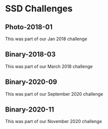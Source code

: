 # SSD Challenges
## Photo-2018-01
This was part of our Jan 2018 challenge

## Binary-2018-03
This was part of our March 2018 challenge

## Binary-2020-09
This was part of our September 2020 challenge

## Binary-2020-11
This was part of our November 2020 challenge
